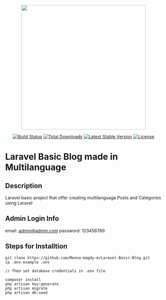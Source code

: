 <p align="center"><img src="https://raw.githubusercontent.com/laravel/art/master/logo-lockup/5%20SVG/2%20CMYK/1%20Full%20Color/laravel-logolockup-cmyk-red.svg" width="400"></p>

<p align="center">
<a href="https://travis-ci.org/laravel/framework"><img src="https://travis-ci.org/laravel/framework.svg" alt="Build Status"></a>
<a href="https://packagist.org/packages/laravel/framework"><img src="https://poser.pugx.org/laravel/framework/d/total.svg" alt="Total Downloads"></a>
<a href="https://packagist.org/packages/laravel/framework"><img src="https://poser.pugx.org/laravel/framework/v/stable.svg" alt="Latest Stable Version"></a>
<a href="https://packagist.org/packages/laravel/framework"><img src="https://poser.pugx.org/laravel/framework/license.svg" alt="License"></a>
</p>

# Laravel Basic Blog made in Multilanguage 

## Description

Laravel basic project that offer creating multilanguage Posts and Categories using Laravel


## Admin Login Info

email: admin@admin.com
password: 123456789


## Steps for Installtion

```
git clone https://github.com/Menna-magdy-m/Laravel-Basic-Blog.git
cp .env.example .env

// Then set database credentials in .env file

composer install
php artisan key:generate
php artisan migrate
php artisan db:seed
```
